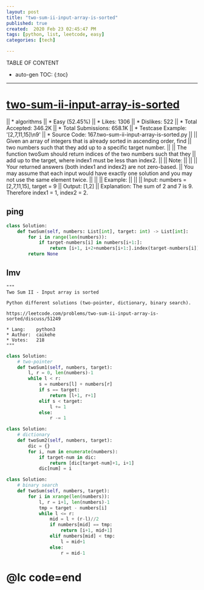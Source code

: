 ```yaml
---
layout: post
title: "two-sum-ii-input-array-is-sorted"
published: true
created:  2020 Feb 23 02:45:47 PM
tags: [python, list, leetcode, easy]
categories: [tech]

---
```


TABLE OF CONTENT

* auto-gen TOC:
{:toc}

- - -

# [two-sum-ii-input-array-is-sorted](https://leetcode.com/problems/two-sum-ii-input-array-is-sorted/description/)

|| * algorithms
|| * Easy (52.45%)
|| * Likes:    1306
|| * Dislikes: 522
|| * Total Accepted:    346.2K
|| * Total Submissions: 658.1K
|| * Testcase Example:  '[2,7,11,15]\n9'
|| * Source Code:       167.two-sum-ii-input-array-is-sorted.py
|| 
|| Given an array of integers that is already sorted in ascending order, find
|| two numbers such that they add up to a specific target number.
|| 
|| The function twoSum should return indices of the two numbers such that they
|| add up to the target, where index1 must be less than index2.
|| 
|| Note:
|| 
|| 
|| 	Your returned answers (both index1 and index2) are not zero-based.
|| 	You may assume that each input would have exactly one solution and you may not use the same element twice.
|| 
|| 
|| Example:
|| 
|| 
|| Input: numbers = [2,7,11,15], target = 9
|| Output: [1,2]
|| Explanation: The sum of 2 and 7 is 9. Therefore index1 = 1, index2 = 2.

## ping

```python
class Solution:
    def twoSum(self, numbers: List[int], target: int) -> List[int]:
        for i in range(len(numbers)):
            if target-numbers[i] in numbers[i+1:]:
                return [i+1, i+2+numbers[i+1:].index(target-numbers[i])]
        return None
```

## lmv

    """
    Two Sum II - Input array is sorted

    Python different solutions (two-pointer, dictionary, binary search).

    https://leetcode.com/problems/two-sum-ii-input-array-is-sorted/discuss/51249

    * Lang:    python3
    * Author:  caikehe
    * Votes:   218
    """

```python
class Solution:
    # two-pointer
    def twoSum1(self, numbers, target):
        l, r = 0, len(numbers)-1
        while l < r:
            s = numbers[l] + numbers[r]
            if s == target:
                return [l+1, r+1]
            elif s < target:
                l += 1
            else:
                r -= 1

class Solution:
    # dictionary
    def twoSum2(self, numbers, target):
        dic = {}
        for i, num in enumerate(numbers):
            if target-num in dic:
                return [dic[target-num]+1, i+1]
            dic[num] = i

class Solution:
    # binary search
    def twoSum(self, numbers, target):
        for i in xrange(len(numbers)):
            l, r = i+1, len(numbers)-1
            tmp = target - numbers[i]
            while l <= r:
                mid = l + (r-l)//2
                if numbers[mid] == tmp:
                    return [i+1, mid+1]
                elif numbers[mid] < tmp:
                    l = mid+1
                else:
                    r = mid-1
```

# @lc code=end

